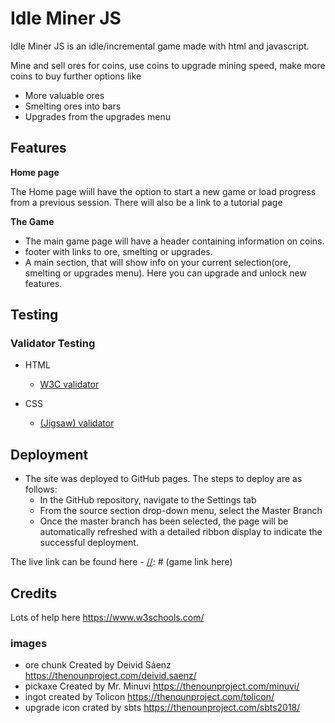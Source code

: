 # Idle Miner JS

Idle Miner JS is an idle/incremental game made with html and javascript.

Mine and sell ores for coins, use coins to upgrade mining speed, make more coins to buy further options like

* More valuable ores
* Smelting ores into bars
* Upgrades from the upgrades menu

[//]: # (add a link to the game here)

[//]: # (add a link to responsive mockup here)

## Features 

__Home page__

 The Home page wiill have the option to start a new game or load progress from a previous session. There will also be a link to a tutorial page
 

__The Game__ 

  * The main game page will have a header containing information on coins.
  * footer with links to ore, smelting or upgrades.
  * A main section, that will show info on your current selection(ore, smelting or upgrades menu). Here you can upgrade and unlock new features.

[//]: # (some screenshots here?)

## Testing

 

 ### Validator Testing 

- HTML

  - [W3C validator](https://validator.w3.org)

[//]: # (show any errros and fixes here)

- CSS

  -  [(Jigsaw) validator](https://jigsaw.w3.org/css-validator)

 [//]: # (show any errros and fixes here)
## Deployment


- The site was deployed to GitHub pages. The steps to deploy are as follows: 
  - In the GitHub repository, navigate to the Settings tab 
  - From the source section drop-down menu, select the Master Branch
  - Once the master branch has been selected, the page will be automatically refreshed with a detailed ribbon display to indicate the successful deployment. 

The live link can be found here - 
[//]: # (game link here)

## Credits 
Lots of help here https://www.w3schools.com/
  ### images

  - ore chunk Created by Deivid Sáenz https://thenounproject.com/deivid.saenz/
  - pickaxe Created by Mr. Minuvi https://thenounproject.com/minuvi/
  - ingot created by Tolicon https://thenounproject.com/tolicon/
  - upgrade icon crated by sbts https://thenounproject.com/sbts2018/
